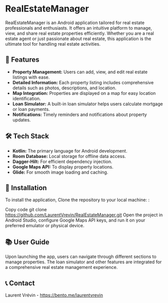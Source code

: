 # RealEstateManager

RealEstateManager is an Android application tailored for real estate professionals and enthusiasts. It offers an intuitive platform to manage, view, and share real estate properties efficiently. Whether you are a real estate agent or just passionate about real estate, this application is the ultimate tool for handling real estate activities.

## 🧐 Features

- **Property Management:** Users can add, view, and edit real estate listings with ease.
- **Detailed Information:** Each property listing includes comprehensive details such as photos, descriptions, and location.
- **Map Integration:** Properties are displayed on a map for easy location identification.
- **Loan Simulator:** A built-in loan simulator helps users calculate mortgage or loan payments.
- **Notifications:** Timely reminders and notifications about property updates.

## 🛠️ Tech Stack

- **Kotlin:** The primary language for Android development.
- **Room Database:** Local storage for offline data access.
- **Dagger-Hilt:** For efficient dependency injection.
- **Google Maps API:** To display property locations.
- **Glide:** For smooth image loading and caching.

## 🚀 Installation

To install the application, Clone the repository to your local machine: :

Copy code
git clone https://github.com/LaurentVrevin/RealEstateManager.git
Open the project in Android Studio, configure Google Maps API keys, and run it on your preferred emulator or physical device.

## 📚 User Guide
Upon launching the app, users can navigate through different sections to manage properties. The loan simulator and other features are integrated for a comprehensive real estate management experience.


## 📞 Contact
Laurent Vrévin - 
https://bento.me/laurentvrevin
